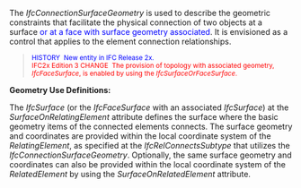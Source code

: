 ﻿The _IfcConnectionSurfaceGeometry_ is used to describe the geometric constraints that facilitate the physical connection of two objects at a surface&nbsp;<font color="#0000ff">or at a face with surface geometry associated</font>. It is envisioned as a control that applies to the element connection relationships.

> <font color="#0000ff"><small>HISTORY&nbsp;
New entity in IFC Release 2x.</small><br>
  </font><small><font color="#ff0000">IFC2x
Edition 3 CHANGE&nbsp;
The provision of topology with associated geometry, <i>IfcFaceSurface</i>,
is
enabled by using the <i>IfcSurfaceOrFaceSurface</i>.</font></small>

****Geometry Use Definitions**:**

The _IfcSurface_ (or the _IfcFaceSurface_ with an associated _IfcSurface_) at the _SurfaceOnRelatingElement_ attribute defines the surface where the basic geometry items of the connected elements connects. The surface geometry and coordinates are provided within the local coordinate system of the _RelatingElement_, as specified at the _IfcRelConnectsSubtype_ that utilizes the _IfcConnectionSurfaceGeometry_. Optionally, the same&nbsp;surface geometry and coordinates can also be provided within the local coordinate system of the _RelatedElement_ by using the _SurfaceOnRelatedElement_ attribute.